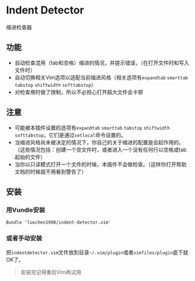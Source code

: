 Indent Detector
===============

缩进检查器

功能
----

- 自动检查混用（tab和空格）缩进的情况，并提示错误，（在打开文件时和写入文件时）
- 自动切换相关Vim选项以适配当前缩进风格（相关选项有`expandtab` `smarttab` `tabstop` `shiftwidth` `softtabstop`）
- 对检查用时做了限制，所以不必担心打开超大文件会卡顿

注意
----

- 可能被本插件设置的选项有`expandtab` `smarttab` `tabstop` `shiftwidth` `softtabstop`，它们是通过`setlocal`命令设置的。
- 当缩进风格尚未被决定的情况下，你自己的关于缩进的配置是会起作用的。（这些情况包括：创建一个空文件时，或者进入一个没有任何行以空格或tab起始的文件）
- 当你以只读模式打开一个文件的时候，本插件不会做检查。（这样你打开帮助文档的时候就不用看到警告了）

安装
----

### 用Vundle安装

```vim
Bundle 'luochen1990/indent-detector.vim'
```

### 或者手动安装

把`indentdetector.vim`文件放到目录`~/.vim/plugin`或者`vimfiles/plugin`底下就OK了。

>	安装完记得重启Vim再试用

